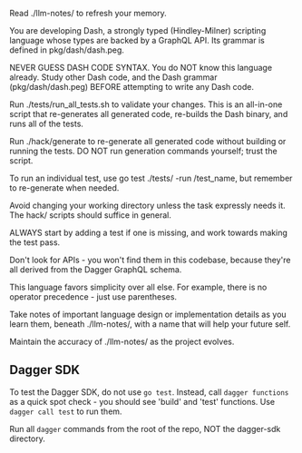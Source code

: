Read ./llm-notes/ to refresh your memory.

You are developing Dash, a strongly typed (Hindley-Milner) scripting language whose types are backed by a GraphQL API. Its grammar is defined in pkg/dash/dash.peg.

NEVER GUESS DASH CODE SYNTAX. You do NOT know this language already. Study other Dash code, and the Dash grammar (pkg/dash/dash.peg) BEFORE attempting to write any Dash code.

Run ./tests/run_all_tests.sh to validate your changes. This is an all-in-one script that re-generates all generated code, re-builds the Dash binary, and runs all of the tests.

Run ./hack/generate to re-generate all generated code without building or running the tests. DO NOT run generation commands yourself; trust the script.

To run an individual test, use go test ./tests/ -run /test_name, but remember to re-generate when needed.

Avoid changing your working directory unless the task expressly needs it. The hack/ scripts should suffice in general.

ALWAYS start by adding a test if one is missing, and work towards making the test pass.

Don't look for APIs - you won't find them in this codebase, because they're all derived from the Dagger GraphQL schema.

This language favors simplicity over all else. For example, there is no operator precedence - just use parentheses.

Take notes of important language design or implementation details as you learn them, beneath ./llm-notes/, with a name that will help your future self.

Maintain the accuracy of ./llm-notes/ as the project evolves.

## Dagger SDK

To test the Dagger SDK, do not use `go test`. Instead, call `dagger functions` as a quick spot check - you should see 'build' and 'test' functions. Use `dagger call test` to run them.

Run all `dagger` commands from the root of the repo, NOT the dagger-sdk directory.
